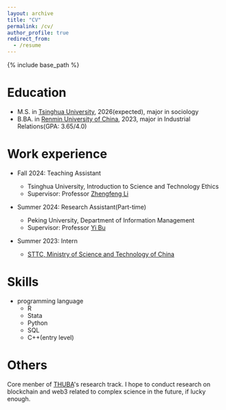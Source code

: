 ```yaml
---
layout: archive
title: "CV"
permalink: /cv/
author_profile: true
redirect_from:
  - /resume
---
```


{% include base_path %}

# Education

<!-- * Ph.D in Version Control Theory, GitHub University, 2018 (expected) -->

* M.S. in [Tsinghua University](https://www.tsinghua.edu.cn/en/), 2026(expected), major in sociology
* B.BA. in [Renmin University of China](https://en.ruc.edu.cn/), 2023, major in Industrial Relations(GPA: 3.65/4.0)

# Work experience

* Fall 2024: Teaching Assistant
  * Tsinghua University, Introduction to Science and Technology Ethics 
  * Supervisor: Professor [Zhengfeng Li](https://www.sss.tsinghua.edu.cn/info/1043/3917.htm)

* Summer 2024: Research Assistant(Part-time)
  * Peking University, Department of Information Management
  * Supervisor: Professor [Yi Bu](https://buyi08.wixsite.com/yi-bu)

* Summer 2023: Intern
  * [STTC, Ministry of Science and Technology of China](https://web.archive.org/web/20240617150731/https://www.italents.cn/)
  
# Skills

* programming language
  * R
  * Stata
  * Python
  * SQL
  * C++(entry level)

# Others
Core menber of [THUBA](https://x.com/THUBA_DAO)'s research track. I hope to conduct research on blockchain and web3 related to complex science in the future, if lucky enough.

<!-- Publications
======
  <ul>{% for post in site.publications reversed %}
    {% include archive-single-cv.html %}
  {% endfor %}</ul>
  
Talks
======
  <ul>{% for post in site.talks reversed %}
    {% include archive-single-talk-cv.html  %}
  {% endfor %}</ul>
  
Teaching
======
  <ul>{% for post in site.teaching reversed %}
    {% include archive-single-cv.html %}
  {% endfor %}</ul>
  
Service and leadership
======
* Currently signed in to 43 different slack teams -->
